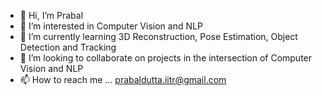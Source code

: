 - 👋 Hi, I’m Prabal
- 👀 I’m interested in Computer Vision and NLP
- 🌱 I’m currently learning 3D Reconstruction, Pose Estimation, Object Detection and Tracking 
- 💞️ I’m looking to collaborate on projects in the intersection of Computer Vision and NLP
- 📫 How to reach me ... prabaldutta.iitr@gmail.com
<!---
prabal09/prabal09 is a ✨ special ✨ repository because its `README.md` (this file) appears on your GitHub profile.
You can click the Preview link to take a look at your changes.
--->

